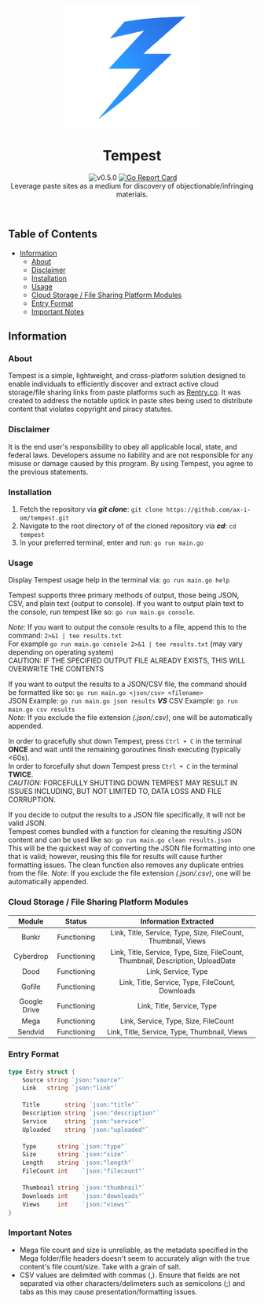 <p align="center">
  <a><img src="./images/icon.png" width=280 height="245"></a>
    <h1 align="center">Tempest</h1>
  <p align="center">
    <a href="https://pkg.go.dev/github.com/ax-i-om/tempest#section-directories"><img src="https://pkg.go.dev/badge/github.com/ax-i-om/tempest.svg" alt=""></a>
    <a><img src="https://img.shields.io/badge/version-0.5.0-blue.svg" alt="v0.5.0"></a>
    <a href="https://goreportcard.com/report/github.com/ax-i-om/tempest"><img src="https://goreportcard.com/badge/github.com/ax-i-om/tempest" alt="Go Report Card"></a><br>
   Leverage paste sites as a medium for discovery of objectionable/infringing materials. <br>
</a>
  </p><br>
</p>

## Table of Contents

- [Information](#information)
  - [About](#about)
  - [Disclaimer](#disclaimer)
  - [Installation](#installation)
  - [Usage](#usage)
  - [Cloud Storage / File Sharing Platform Modules](#cloud-storage--file-sharing-platform-modules)
  - [Entry Format](#entry-format)
  - [Important Notes](#important-notes)

## Information

### About

Tempest is a simple, lightweight, and cross-platform solution designed to enable individuals to efficiently discover and extract active cloud storage/file sharing links from paste platforms such as [Rentry.co](https://rentry.co). It was created to address the notable uptick in paste sites being used to distribute content that violates copyright and piracy statutes.

### Disclaimer

It is the end user's responsibility to obey all applicable local, state, and federal laws. Developers assume no liability and are not responsible for any misuse or damage caused by this program. By using Tempest, you agree to the previous statements.

### Installation
1. Fetch the repository via ***git clone***: `git clone https://github.com/ax-i-om/tempest.git`
2. Navigate to the root directory of of the cloned repository via ***cd***: `cd tempest`
3. In your preferred terminal, enter and run: `go run main.go`

### Usage

Display Tempest usage help in the terminal via: `go run main.go help`

Tempest supports three primary methods of output, those being JSON, CSV, and plain text (output to console). 
If you want to output plain text to the console, run tempest like so: `go run main.go console`.

*Note:*
If you want to output the console results to a file, append this to the command: `2>&1 | tee results.txt` <br>
For example `go run main.go console 2>&1 | tee results.txt` (may vary depending on operating system) <br>
CAUTION: IF THE SPECIFIED OUTPUT FILE ALREADY EXISTS, THIS WILL OVERWRITE THE CONTENTS

If you want to output the results to a JSON/CSV file, the command should be formatted like so: `go run main.go <json/csv> <filename>`<br>
JSON Example: `go run main.go json results` ***VS*** CSV Example: `go run main.go csv results`<br>
*Note:* If you exclude the file extension *(.json/.csv)*, one will be automatically appended.

In order to gracefully shut down Tempest, press `Ctrl + C` in the terminal **ONCE** and wait until the remaining goroutines finish executing (typically <60s).<br>
In order to forcefully shut down Tempest press `Ctrl + C` in the terminal **TWICE**.<br>
*CAUTION:* FORCEFULLY SHUTTING DOWN TEMPEST MAY RESULT IN ISSUES INCLUDING, BUT NOT LIMITED TO, DATA LOSS AND FILE CORRUPTION.

If you decide to output the results to a JSON file specifically, it will not be valid JSON.<br>
Tempest comes bundled with a function for cleaning the resulting JSON content and can be used like so: `go run main.go clean results.json`<br>
This will be the quickest way of converting the JSON file formatting into one that is valid; however, reusing this file for results will cause further formatting issues. The clean function also removes any duplicate entries from the file.
*Note:* If you exclude the file extension *(.json/.csv)*, one will be automatically appended.

### Cloud Storage / File Sharing Platform Modules

| Module        | Status       | Information Extracted                                                            |
| :-----------: | ------------ | :------------------------------------------------------------------------------: |
| Bunkr         | Functioning  | Link, Title, Service, Type, Size, FileCount, Thumbnail, Views                    |
| Cyberdrop     | Functioning  | Link, Title, Service, Type, Size, FileCount, Thumbnail, Description, UploadDate  |
| Dood          | Functioning  | Link, Service, Type                                                              |
| Gofile        | Functioning  | Link, Title, Service, Type, FileCount, Downloads                                 |
| Google Drive  | Functioning  | Link, Title, Service, Type                                                       |
| Mega          | Functioning  | Link, Service, Type, Size, FileCount                                             |
| Sendvid       | Functioning  | Link, Title, Service, Type, Thumbnail, Views                                     |

### Entry Format

``` go
type Entry struct {
	Source string `json:"source"`
	Link   string `json:"link"`

	Title       string `json:"title"`
	Description string `json:"description"`
	Service     string `json:"service"`
	Uploaded    string `json:"uploaded"`

	Type      string `json:"type"`
	Size      string `json:"size"`
	Length    string `json:"length"`
	FileCount int    `json:"filecount"`

	Thumbnail string `json:"thumbnail"`
	Downloads int    `json:"downloads"`
	Views     int    `json:"views"`
}
```

### Important Notes

- Mega file count and size is unreliable, as the metadata specified in the Mega folder/file headers doesn't seem to accurately align with the true content's file count/size. Take with a grain of salt.
- CSV values are delimited with commas (,). Ensure that fields are not separated via other characters/delimeters such as semicolons (;) and tabs as this may cause presentation/formatting issues.